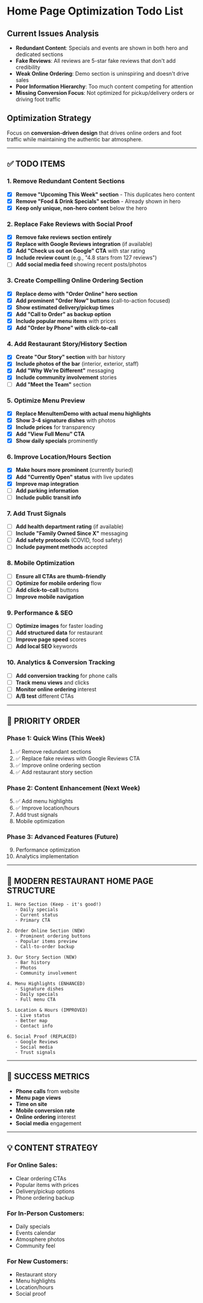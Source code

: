 # Home Page Optimization Todo List

## Current Issues Analysis
- **Redundant Content**: Specials and events are shown in both hero and dedicated sections
- **Fake Reviews**: All reviews are 5-star fake reviews that don't add credibility
- **Weak Online Ordering**: Demo section is uninspiring and doesn't drive sales
- **Poor Information Hierarchy**: Too much content competing for attention
- **Missing Conversion Focus**: Not optimized for pickup/delivery orders or driving foot traffic

## Optimization Strategy
Focus on **conversion-driven design** that drives online orders and foot traffic while maintaining the authentic bar atmosphere.

---

## ✅ TODO ITEMS

### 1. **Remove Redundant Content Sections**
- [x] **Remove "Upcoming This Week" section** - This duplicates hero content
- [x] **Remove "Food & Drink Specials" section** - Already shown in hero
- [x] **Keep only unique, non-hero content** below the hero

### 2. **Replace Fake Reviews with Social Proof**
- [x] **Remove fake reviews section entirely**
- [x] **Replace with Google Reviews integration** (if available)
- [x] **Add "Check us out on Google" CTA** with star rating
- [x] **Include review count** (e.g., "4.8 stars from 127 reviews")
- [ ] **Add social media feed** showing recent posts/photos

### 3. **Create Compelling Online Ordering Section**
- [x] **Replace demo with "Order Online" hero section**
- [x] **Add prominent "Order Now" buttons** (call-to-action focused)
- [x] **Show estimated delivery/pickup times**
- [x] **Add "Call to Order" as backup option**
- [x] **Include popular menu items** with prices
- [x] **Add "Order by Phone" with click-to-call**

### 4. **Add Restaurant Story/History Section**
- [x] **Create "Our Story" section** with bar history
- [x] **Include photos of the bar** (interior, exterior, staff)
- [x] **Add "Why We're Different"** messaging
- [x] **Include community involvement** stories
- [ ] **Add "Meet the Team"** section

### 5. **Optimize Menu Preview**
- [x] **Replace MenuItemDemo with actual menu highlights**
- [x] **Show 3-4 signature dishes** with photos
- [x] **Include prices** for transparency
- [x] **Add "View Full Menu" CTA**
- [x] **Show daily specials** prominently

### 6. **Improve Location/Hours Section**
- [x] **Make hours more prominent** (currently buried)
- [x] **Add "Currently Open" status** with live updates
- [x] **Improve map integration**
- [ ] **Add parking information**
- [ ] **Include public transit info**

### 7. **Add Trust Signals**
- [ ] **Add health department rating** (if available)
- [ ] **Include "Family Owned Since X"** messaging
- [ ] **Add safety protocols** (COVID, food safety)
- [ ] **Include payment methods** accepted

### 8. **Mobile Optimization**
- [ ] **Ensure all CTAs are thumb-friendly**
- [ ] **Optimize for mobile ordering** flow
- [ ] **Add click-to-call** buttons
- [ ] **Improve mobile navigation**

### 9. **Performance & SEO**
- [ ] **Optimize images** for faster loading
- [ ] **Add structured data** for restaurant
- [ ] **Improve page speed** scores
- [ ] **Add local SEO** keywords

### 10. **Analytics & Conversion Tracking**
- [ ] **Add conversion tracking** for phone calls
- [ ] **Track menu views** and clicks
- [ ] **Monitor online ordering** interest
- [ ] **A/B test** different CTAs

---

## 🎯 PRIORITY ORDER

### **Phase 1: Quick Wins (This Week)**
1. ✅ Remove redundant sections
2. ✅ Replace fake reviews with Google Reviews CTA
3. ✅ Improve online ordering section
4. ✅ Add restaurant story section

### **Phase 2: Content Enhancement (Next Week)**
5. ✅ Add menu highlights
6. ✅ Improve location/hours
7. Add trust signals
8. Mobile optimization

### **Phase 3: Advanced Features (Future)**
9. Performance optimization
10. Analytics implementation

---

## 📱 MODERN RESTAURANT HOME PAGE STRUCTURE

```
1. Hero Section (Keep - it's good!)
   - Daily specials
   - Current status
   - Primary CTA

2. Order Online Section (NEW)
   - Prominent ordering buttons
   - Popular items preview
   - Call-to-order backup

3. Our Story Section (NEW)
   - Bar history
   - Photos
   - Community involvement

4. Menu Highlights (ENHANCED)
   - Signature dishes
   - Daily specials
   - Full menu CTA

5. Location & Hours (IMPROVED)
   - Live status
   - Better map
   - Contact info

6. Social Proof (REPLACED)
   - Google Reviews
   - Social media
   - Trust signals
```

---

## 🚀 SUCCESS METRICS

- **Phone calls** from website
- **Menu page views**
- **Time on site**
- **Mobile conversion rate**
- **Online ordering** interest
- **Social media** engagement

---

## 💡 CONTENT STRATEGY

### **For Online Sales:**
- Clear ordering CTAs
- Popular items with prices
- Delivery/pickup options
- Phone ordering backup

### **For In-Person Customers:**
- Daily specials
- Events calendar
- Atmosphere photos
- Community feel

### **For New Customers:**
- Restaurant story
- Menu highlights
- Location/hours
- Social proof
